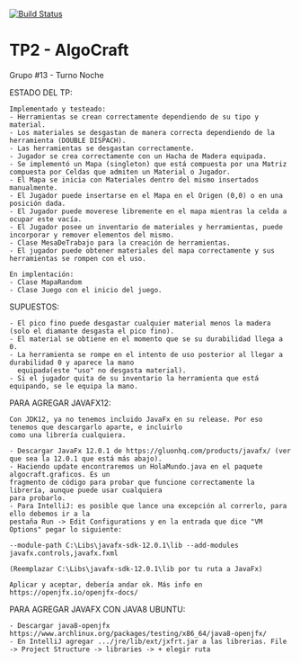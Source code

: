 [![Build Status](https://travis-ci.org/Hashman33/TP2.svg?branch=master)](https://travis-ci.org/Hashman33/TP2)
# TP2 - AlgoCraft

Grupo #13 - Turno Noche

ESTADO DEL TP:
	
	Implementado y testeado:
	- Herramientas se crean correctamente dependiendo de su tipo y material.
	- Los materiales se desgastan de manera correcta dependiendo de la herramienta (DOUBLE DISPACH).
	- Las herramientas se desgastan correctamente.
	- Jugador se crea correctamente con un Hacha de Madera equipada.
	- Se implementó un Mapa (singleton) que está compuesta por una Matriz compuesta por Celdas que admiten un Material o Jugador.
	- El Mapa se inicia con Materiales dentro del mismo insertados manualmente.
	- El Jugador puede insertarse en el Mapa en el Origen (0,0) o en una posición dada.
	- El Jugador puede moverese libremente en el mapa mientras la celda a ocupar este vacía.
	- El Jugador posee un inventario de materiales y herramientas, puede incorporar y remover elementos del mismo.
	- Clase MesaDeTrabajo para la creación de herramientas.
    - El jugador puede obtener materiales del mapa correctamente y sus herramientas se rompen con el uso.
	
	En implentación:
	- Clase MapaRandom 
	- Clase Juego con el inicio del juego.
	
	
SUPUESTOS:

	- El pico fino puede desgastar cualquier material menos la madera (solo el diamante desgasta el pico fino).
	- El material se obtiene en el momento que se su durabilidad llega a 0.
	- La herramienta se rompe en el intento de uso posterior al llegar a durabilidad 0 y aparece la mano 
	  equipada(este "uso" no desgasta material).
	- Si el jugador quita de su inventario la herramienta que está equipando, se le equipa la mano.



PARA AGREGAR JAVAFX12:
	
	Con JDK12, ya no tenemos incluido JavaFx en su release. Por eso tenemos que descargarlo aparte, e incluirlo 
	como una librería cualquiera.
	
	- Descargar JavaFx 12.0.1 de https://gluonhq.com/products/javafx/ (ver que sea la 12.0.1 que está más abajo).
	- Haciendo update encontraremos un HolaMundo.java en el paquete algocraft.graficos. Es un 
	fragmento de código para probar que funcione correctamente la librería, aunque puede usar cualquiera
	para probarlo.
	- Para IntelliJ: es posible que lance una excepción al correrlo, para ello debemos ir a la 
	pestaña Run -> Edit Configurations y en la entrada que dice "VM Options" pegar lo siguiente:
	
	--module-path C:\Libs\javafx-sdk-12.0.1\lib --add-modules javafx.controls,javafx.fxml
	
	(Reemplazar C:\Libs\javafx-sdk-12.0.1\lib por tu ruta a JavaFx)
	
	Aplicar y aceptar, debería andar ok. Más info en https://openjfx.io/openjfx-docs/

PARA AGREGAR JAVAFX CON JAVA8 UBUNTU:

    - Descargar java8-openjfx https://www.archlinux.org/packages/testing/x86_64/java8-openjfx/
    - En IntelliJ agregar .../jre/lib/ext/jxfrt.jar a las librerias. File -> Project Structure -> libraries -> + elegir ruta

	
